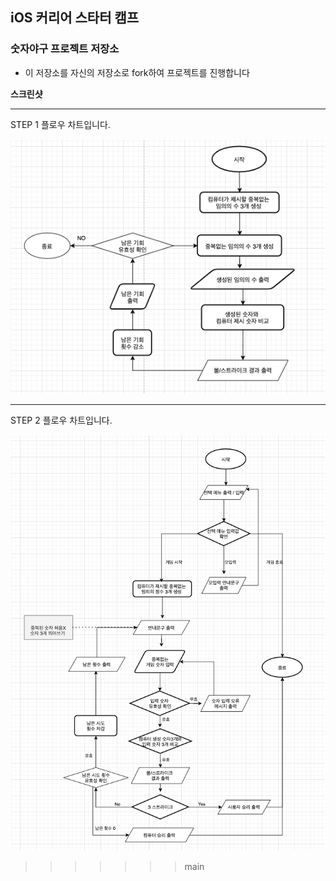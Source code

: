 ## iOS 커리어 스타터 캠프

### 숫자야구 프로젝트 저장소

- 이 저장소를 자신의 저장소로 fork하여 프로젝트를 진행합니다

**스크린샷**

---
STEP 1 플로우 차트입니다.

![Step1_Flowchart](./image/Step1_Flowchart.png)



---
STEP 2 플로우 차트입니다.

![Step2_Flowchart](./image/Step2_FlowChart.png)



>>>>>>> main


